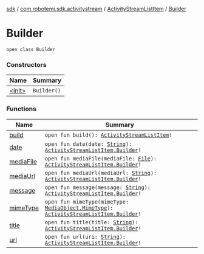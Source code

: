 [sdk](../../../index.md) / [com.robotemi.sdk.activitystream](../../index.md) / [ActivityStreamListItem](../index.md) / [Builder](./index.md)

# Builder

`open class Builder`

### Constructors

| Name | Summary |
|---|---|
| [&lt;init&gt;](-init-.md) | `Builder()` |

### Functions

| Name | Summary |
|---|---|
| [build](build.md) | `open fun build(): `[`ActivityStreamListItem`](../index.md)`!` |
| [date](date.md) | `open fun date(date: `[`String`](https://kotlinlang.org/api/latest/jvm/stdlib/kotlin/-string/index.html)`): `[`ActivityStreamListItem.Builder`](./index.md)`!` |
| [mediaFile](media-file.md) | `open fun mediaFile(mediaFile: `[`File`](https://developer.android.com/reference/java/io/File.html)`): `[`ActivityStreamListItem.Builder`](./index.md)`!` |
| [mediaUrl](media-url.md) | `open fun mediaUrl(mediaUrl: `[`String`](https://kotlinlang.org/api/latest/jvm/stdlib/kotlin/-string/index.html)`): `[`ActivityStreamListItem.Builder`](./index.md)`!` |
| [message](message.md) | `open fun message(message: `[`String`](https://kotlinlang.org/api/latest/jvm/stdlib/kotlin/-string/index.html)`): `[`ActivityStreamListItem.Builder`](./index.md)`!` |
| [mimeType](mime-type.md) | `open fun mimeType(mimeType: `[`MediaObject.MimeType`](../../../com.robotemi.sdk/-media-object/-mime-type/index.md)`): `[`ActivityStreamListItem.Builder`](./index.md)`!` |
| [title](title.md) | `open fun title(title: `[`String`](https://kotlinlang.org/api/latest/jvm/stdlib/kotlin/-string/index.html)`): `[`ActivityStreamListItem.Builder`](./index.md)`!` |
| [url](url.md) | `open fun url(uri: `[`String`](https://kotlinlang.org/api/latest/jvm/stdlib/kotlin/-string/index.html)`): `[`ActivityStreamListItem.Builder`](./index.md)`!` |
